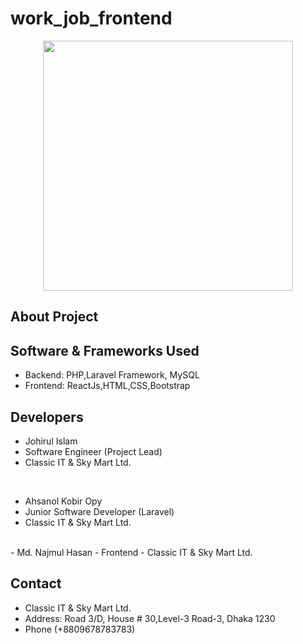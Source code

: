 # work_job_frontend
<p align="center"><a href="https://classicit.com.bd/" target="_blank"><img src="https://classicit.com.bd/assets/image/logo.png" width="400"></a></p>

## About Project

## Software & Frameworks Used
- Backend: PHP,Laravel Framework, MySQL 
- Frontend: ReactJs,HTML,CSS,Bootstrap

## Developers


- Johirul Islam
- Software Engineer (Project Lead) 
- Classic IT & Sky Mart Ltd.
<br/>

- Ahsanol Kobir Opy
- Junior Software Developer (Laravel)
- Classic IT & Sky Mart Ltd.

<br/>
- Md. Najmul Hasan
- Frontend
- Classic IT & Sky Mart Ltd.



## Contact
- Classic IT & Sky Mart Ltd.
- Address: Road 3/D, House # 30,Level-3 Road-3, Dhaka 1230
- Phone (+8809678783783)
